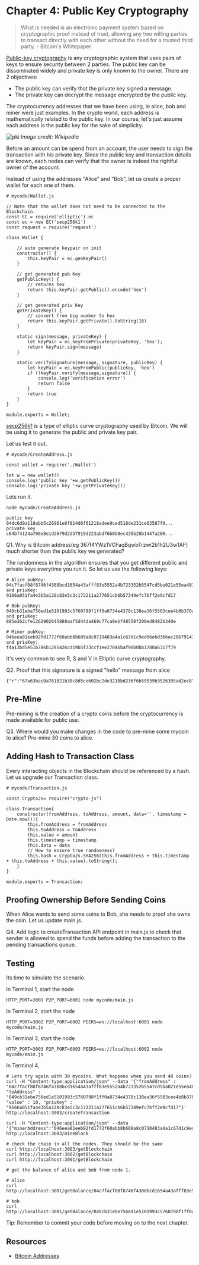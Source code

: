 # Chapter 4: Public Key Cryptography

> What is needed is an electronic payment system based on cryptographic proof instead of trust, allowing any two willing parties to transact directly with each other without the need for a trusted third party. - Bitcoin's Whitepaper

[Public-key cryptography](Public-key_cryptography) is any cryptographic system that uses pairs of keys to ensure security between 2 parties. The public key can be disseminated widely and private key is only known to the owner. There are 2 objectives:

* The public key can verify that the private key signed a message.
* The private key can decrypt the message encrypted by the public key.

The cryptocurrency addresses that we have been using, ie alice, bob and miner were just examples. In the crypto world, each address is mathematically related to the public key. In our course, let's just assume each address is the public key for the sake of simplicity.

![pki](pki.png)
*Image credit: Wikipedia*

Before an amount can be spend from an account, the user needs to sign the transaction with his private key. Since the public key and transaction details are known, each nodes can verify that the owner is indeed the rightful owner of the account.

Instead of using the addresses "Alice" and "Bob", let us create a proper wallet for each one of them.

```
# mycode/Wallet.js

// Note that the wallet does not need to be connected to the Blockchain.
const EC = require('elliptic').ec
const ec = new EC('secp256k1')
const request = require('request')

class Wallet {

    // auto generate keypair on init
    constructor() {
        this.keyPair = ec.genKeyPair()
    }

    // get generated pub Key
    getPublicKey() {
        // returns hex
        return this.keyPair.getPublic().encode('hex')
    }

    // get generated priv Key
    getPrivateKey() {
        // convert from big number to hex
        return this.keyPair.getPrivate().toString(16)
    }

    static sign(message, privateKey) {
        let keyPair = ec.keyFromPrivate(privateKey, 'hex');
        return keyPair.sign(message)
    }

    static verifySignature(message, signature, publicKey) {
        let keyPair = ec.keyFromPublic(publicKey, 'hex')
        if (!keyPair.verify(message,signature)) {
            console.log('verification error')
            return false
        }
        return true
    }
}

module.exports = Wallet;
```

[secp256k1](https://en.bitcoin.it/wiki/Secp256k1) is a type of elliptic curve cryptography used by Bitcoin. We will be using it to generate the public and private key pair. 

Let us test it out.

```
# mycode/CreateAddress.js

const wallet = require('./Wallet')

let w = new wallet()
console.log('public key '+w.getPublicKey())
console.log('private key '+w.getPrivateKey())
```

Lets run it.

```
node mycode/CreateAddress.js

public key 04dc6d9a118abb5c26961e6f814d6f61218adee9ced518de231ce63587f9...
private key c64bf4124a706e8e1d2679d2d37919d223abd76b8b0ec435b28b1447a200...
```

Q1. Why is Bitcoin address(eg 367f4YWz1VCFaqBqwbTrzwi2b1h2U3w1AF) much shorter than the public key we generated?

The randomness in the algorithm ensures that you get different public and private keys everytime you run it. So let us use the following keys:

```
# Alice pubKey: 04c7facf88f8746f4388bcd1654a43afff83e5552a4b723352b5547cd5ba021e55ea4014c5cdec3133652f93a6d032b394387c487ed881cee5ac232bbc754cddec
and privKey: 9166a051fa4e3b5a128c83e5c3c172211a277651cb6b57349efc7bff2e9cfd17

# Bob pubKey: 049cb31ebe756ed1e5101993c5760798f1ff0a8734e4378c138ea36f5503cee4b8b370a028ff3464592bb118a749d8b46f99753729ed64a7a23a0a98bb282c5d75 and privKey: 885e2b2cfe1262902645880aaf5d44da469c77ca9ebf48550f200ed8482b340e

# Miner pubKey: 046eea81eeb92fd1772f60abb8b609a8c0710483a4a1c67d1c9ed66e6d366ec206791437a83812820ca9a1a6a186f3f41d1b3537a6c7a86b02a7db7ad46cc9f6e2 and privKey: f4a13bd5e51b786b1295426cd19b5f23ccf1ee27046baf90b0bb1788a6317f79
```

It's very common to see R, S and V in Elliptic curve cryptography. 

Q2. Proof that this signature is a signed "hello" message from alice

```
{"r":"67a63bac0a761021b38c8d5ce602bc2de3210bd236f6b59539b3526395ad2ec8","s":"ed2edaeb2e1893c78a460a4055ca1f6cae41e1eca6da7ae5ffc44981c33c3c97","recoveryParam":1}
```

## Pre-Mine

Pre-mining is the creation of a crypto coins before the cryptocurrency is made available for public use. 

Q3. Where would you make changes in the code to pre-mine some mycoin to alice? Pre-mine 30 coins to alice.

## Adding Hash to Transaction Class

Every interacting objects in the Blockchain should be referenced by a hash. Let us upgrade our Transaction class.

```
# mycode/Transaction.js

const CryptoJs= require("crypto-js")

class Transaction{
    constructor(fromAddress, toAddress, amount, data='', timestamp = Date.now()){
        this.fromAddress = fromAddress
        this.toAddress = toAddress
        this.value = amount
        this.timestamp = timestamp
        this.data = data
        // How to ensure true randomness?
        this.hash = CryptoJs.SHA256(this.fromAddress + this.timestamp + this.toAddress + this.value).toString();
    }
}

module.exports = Transaction;
```

## Proofing Ownership Before Sending Coins

When Alice wants to send some coins to Bob, she needs to proof she owns the coin. Let us update main.js.

Q4. Add logic to createTransaction API endpoint in main.js to check that sender is allowed to spend the funds before adding the transaction to the pending transactions queue.

## Testing

Its time to simulate the scenario.

In Terminal 1, start the node

```
HTTP_PORT=3001 P2P_PORT=6001 node mycode/main.js
```

In Terminal 2, start the node

```
HTTP_PORT=3002 P2P_PORT=6002 PEERS=ws://localhost:6001 node mycode/main.js 
```

In Terminal 3, start the node

```
HTTP_PORT=3003 P2P_PORT=6003 PEERS=ws://localhost:6002 node mycode/main.js 
```

In Terminal 4, 

```
# Lets try again with 30 mycoins. What happens when you send 40 coins?
curl -H "Content-type:application/json" --data '{"fromAddress" : "04c7facf88f8746f4388bcd1654a43afff83e5552a4b723352b5547cd5ba021e55ea4014c5cdec3133652f93a6d032b394387c487ed881cee5ac232bbc754cddec", "toAddress" : "049cb31ebe756ed1e5101993c5760798f1ff0a8734e4378c138ea36f5503cee4b8b370a028ff3464592bb118a749d8b46f99753729ed64a7a23a0a98bb282c5d75", "value" : 10, "privKey" : "9166a051fa4e3b5a128c83e5c3c172211a277651cb6b57349efc7bff2e9cfd17"}' http://localhost:3003/createTransaction

curl -H "Content-type:application/json" --data '{"minerAddress":"046eea81eeb92fd1772f60abb8b609a8c0710483a4a1c67d1c9ed66e6d366ec206791437a83812820ca9a1a6a186f3f41d1b3537a6c7a86b02a7db7ad46cc9f6e2"}' http://localhost:3003/mineBlock

# check the chain in all the nodes. They should be the same
curl http://localhost:3003/getBlockchain
curl http://localhost:3002/getBlockchain
curl http://localhost:3001/getBlockchain

# get the balance of alice and bob from node 1.

# alice
curl http://localhost:3001/getBalance/04c7facf88f8746f4388bcd1654a43afff83e5552a4b723352b5547cd5ba021e55ea4014c5cdec3133652f93a6d032b394387c487ed881cee5ac232bbc754cddec

# bob
curl http://localhost:3001/getBalance/049cb31ebe756ed1e5101993c5760798f1ff0a8734e4378c138ea36f5503cee4b8b370a028ff3464592bb118a749d8b46f99753729ed64a7a23a0a98bb282c5d75
```

Tip: Remember to commit your code before moving on to the next chapter.

## Resources

* [Bitcoin Addresses](https://en.bitcoin.it/wiki/Technical_background_of_version_1_Bitcoin_addresses)